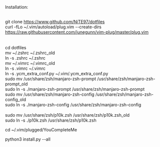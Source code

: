 Installation:
<br>
<br>

git clone https://www.github.com/NiTE97/dotfiles
<br>
curl -fLo ~/.vim/autoload/plug.vim --create-dirs https://raw.githubusercontent.com/junegunn/vim-plug/master/plug.vim
<br> 
<br>   
cd dotfiles
<br>
mv ~/.zshrc ~/.zshrc_old
<br>
ln -s .zshrc ~/.zshrc
<br>
mv ~/.vimrc ~/.vimrc_old
<br>
ln -s .vimrc ~/.vimrc
<br>
ln -s .ycm_extra_conf.py ~/.vim/.ycm_extra_conf.py
<br>
sudo mv /usr/share/zsh/manjaro-zsh-prompt /usr/share/zsh/manjaro-zsh-prompt_old
<br>
sudo ln -s ./manjaro-zsh-prompt /usr/share/zsh/manjaro-zsh-prompt
<br>
sudo mv /usr/share/zsh/manjaro-zsh-config /usr/share/zsh/manjaro-zsh-config_old
<br>
sudo ln -s ./manjaro-zsh-config /usr/share/zsh/manjaro-zsh-config   
<br>
sudo mv /usr/share/zsh/p10k.zsh /usr/share/zsh/p10k.zsh_old
<br>
sudo ln -s ./p10k.zsh /usr/share/zsh/p10k.zsh
<br>

cd ~/.vim/plugged/YouCompleteMe

python3 install.py --all



